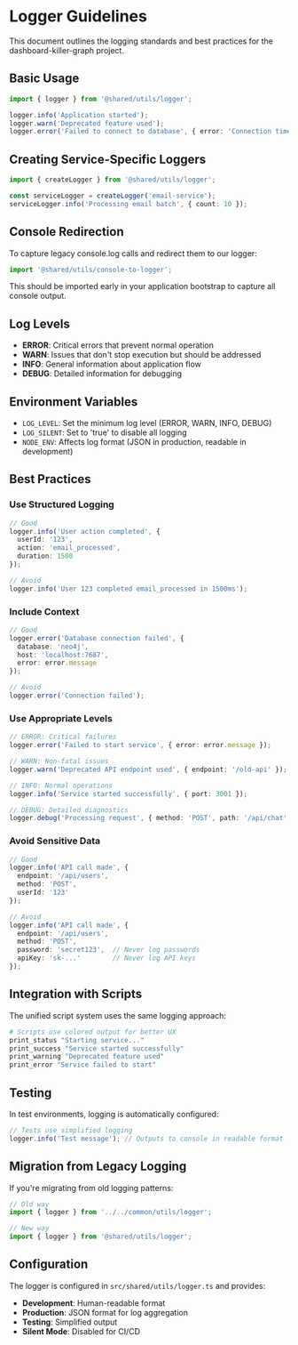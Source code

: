 # Logger Guidelines

This document outlines the logging standards and best practices for the dashboard-killer-graph project.

## Basic Usage

```ts
import { logger } from '@shared/utils/logger';

logger.info('Application started');
logger.warn('Deprecated feature used');
logger.error('Failed to connect to database', { error: 'Connection timeout' });
```

## Creating Service-Specific Loggers

```ts
import { createLogger } from '@shared/utils/logger';

const serviceLogger = createLogger('email-service');
serviceLogger.info('Processing email batch', { count: 10 });
```

## Console Redirection

To capture legacy console.log calls and redirect them to our logger:

```ts
import '@shared/utils/console-to-logger';
```

This should be imported early in your application bootstrap to capture all console output.

## Log Levels

- **ERROR**: Critical errors that prevent normal operation
- **WARN**: Issues that don't stop execution but should be addressed
- **INFO**: General information about application flow
- **DEBUG**: Detailed information for debugging

## Environment Variables

- `LOG_LEVEL`: Set the minimum log level (ERROR, WARN, INFO, DEBUG)
- `LOG_SILENT`: Set to 'true' to disable all logging
- `NODE_ENV`: Affects log format (JSON in production, readable in development)

## Best Practices

### **Use Structured Logging**

```ts
// Good
logger.info('User action completed', { 
  userId: '123', 
  action: 'email_processed', 
  duration: 1500 
});

// Avoid
logger.info('User 123 completed email_processed in 1500ms');
```

### **Include Context**

```ts
// Good
logger.error('Database connection failed', { 
  database: 'neo4j', 
  host: 'localhost:7687',
  error: error.message 
});

// Avoid
logger.error('Connection failed');
```

### **Use Appropriate Levels**

```ts
// ERROR: Critical failures
logger.error('Failed to start service', { error: error.message });

// WARN: Non-fatal issues
logger.warn('Deprecated API endpoint used', { endpoint: '/old-api' });

// INFO: Normal operations
logger.info('Service started successfully', { port: 3001 });

// DEBUG: Detailed diagnostics
logger.debug('Processing request', { method: 'POST', path: '/api/chat' });
```

### **Avoid Sensitive Data**

```ts
// Good
logger.info('API call made', { 
  endpoint: '/api/users', 
  method: 'POST',
  userId: '123' 
});

// Avoid
logger.info('API call made', { 
  endpoint: '/api/users', 
  method: 'POST',
  password: 'secret123',  // Never log passwords
  apiKey: 'sk-...'        // Never log API keys
});
```

## Integration with Scripts

The unified script system uses the same logging approach:

```bash
# Scripts use colored output for better UX
print_status "Starting service..."
print_success "Service started successfully"
print_warning "Deprecated feature used"
print_error "Service failed to start"
```

## Testing

In test environments, logging is automatically configured:

```ts
// Tests use simplified logging
logger.info('Test message'); // Outputs to console in readable format
```

## Migration from Legacy Logging

If you're migrating from old logging patterns:

```ts
// Old way
import { logger } from '../../common/utils/logger';

// New way
import { logger } from '@shared/utils/logger';
```

## Configuration

The logger is configured in `src/shared/utils/logger.ts` and provides:

- **Development**: Human-readable format
- **Production**: JSON format for log aggregation
- **Testing**: Simplified output
- **Silent Mode**: Disabled for CI/CD 